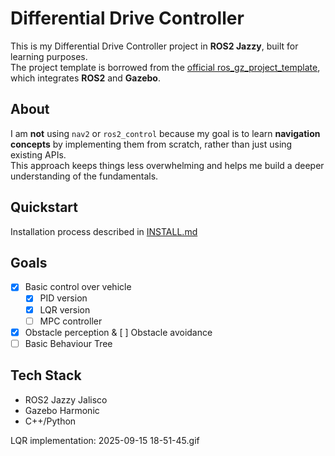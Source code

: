 # Differential Drive Controller

This is my Differential Drive Controller project in **ROS2 Jazzy**, built for learning purposes.  
The project template is borrowed from the [official ros_gz_project_template](https://github.com/gazebosim/ros_gz_project_template), which integrates **ROS2** and **Gazebo**.

## About

I am **not** using `nav2` or `ros2_control` because my goal is to learn **navigation concepts** by implementing them from scratch, rather than just using existing APIs.  
This approach keeps things less overwhelming and helps me build a deeper understanding of the fundamentals.

## Quickstart

Installation process described in [INSTALL.md]()

## Goals

- [x] Basic control over vehicle
  -[x] PID version
  -[x] LQR version
  -[ ] MPC controller
- [x] Obstacle perception & [ ] Obstacle avoidance
- [ ] Basic Behaviour Tree

## Tech Stack 

- ROS2 Jazzy Jalisco
- Gazebo Harmonic
- C++/Python

LQR implementation:
2025-09-15 18-51-45.gif
